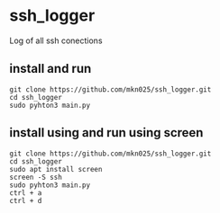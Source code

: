 # ssh_logger
Log of all ssh conections 


install and run
----------
```
git clone https://github.com/mkn025/ssh_logger.git
cd ssh_logger
sudo pyhton3 main.py
```

install using and run using screen
----------
```
git clone https://github.com/mkn025/ssh_logger.git
cd ssh_logger
sudo apt install screen
screen -S ssh
sudo pyhton3 main.py
ctrl + a
ctrl + d 
```
